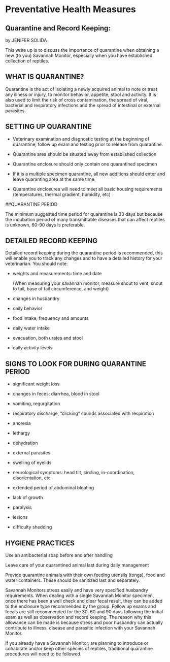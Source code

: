 # Preventative Health Measures 

## Quarantine and Record Keeping: 
 by JENIFER SOLIDA

This write up is to discuss the importance of quarantine when obtaining a new (to you) Savannah Monitor, especially when you have established collection of reptiles.

## WHAT IS QUARANTINE?

Quarantine is the act of isolating a newly acquired animal to note or treat any illness or injury, to monitor behavior, appetite, stool and activity.  It is also used to limit the risk of cross contamination, the spread of viral, bacterial and respiratory infections and the spread of intestinal or external parasites. 

## SETTING UP QUARANTINE

* Veterinary examination and diagnostic testing at the beginning of quarantine, follow up exam and testing prior to release from quarantine.

* Quarantine area should be situated away from established collection

* Quarantine enclosure should only contain one quarantined specimen

* If it is a multiple specimen quarantine, all new additions should enter and leave quaranting area at the same time

* Quarantine enclosures will need to meet all basic housing requirements (temperatures, thermal gradient, humidity, etc)

##QUARANTINE PERIOD

The minimum suggested time period for quarantine is 30 days but because the incubation period of many transmittable diseases that can affect reptiles is unknown, 60-90 days is preferable. 

## DETAILED RECORD KEEPING

Detailed record keeping during the quarantine period is recommended, this will enable you to track any changes and to have a detailed history for your veterinarian. You should note:

* weights and measurements: time and date

  (When measuring your savannah monitor, measure snout to vent, snout to tail, base of tail circumference, and weight)

* changes in husbandry

* daily behavior

* food intake, frequency and amounts

* daily water intake

* evacuation, both urates and stool

* daily activity levels

## SIGNS TO LOOK FOR DURING QUARANTINE PERIOD

* significant weight loss

* changes in feces: diarrhea, blood in stool

* vomiting, regurgitation

* respiratory discharge, “clicking” sounds associated with respiration

* anorexia

* lethargy

* dehydration

* external parasites

* swelling of eyelids

* neurological symptoms:  head tilt, circling, in-coordination, disorientation, etc    

* extended period of abdominal bloating

* lack of growth

* paralysis

* lesions

* difficulty shedding

## HYGIENE PRACTICES

Use an antibacterial soap before and after handling

Leave care of your quarantined animal last during daily management

Provide quarantine animals with their own feeding utensils (tongs), food and water containers. These should be sanitized last and separately.

Savannah Monitors stress easily and have very specified husbandry requirements.  When dealing with a single Savannah Monitor specimen, once there has been a well check and clear fecal result, they can be added to the enclosure type recommended by the group.  Follow up exams and fecals are still recommended for the 30, 60 and 90 days following the initial exam as well as observation and record keeping. The reason why this allowance can be made is because stress and poor husbandry can actually contribute to illness, disease and parasitic infection with your Savannah Monitor. 

If you already have a Savannah Monitor, are planning to introduce or cohabitate and/or keep other species of reptiles, traditional quarantine procedures will need to be followed.
